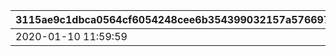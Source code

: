 |3115ae9c1dbca0564cf6054248cee6b354399032157a5766974c49f6d116fb47|e3ff9f062c67015cdbb0c9e29f9d6b675b5f46dabeaf5aba8f6a8365d6fbfb07|2b12e98194eef78c54bd014509adae5c526a89154fbac549507564afd29c1cb9|fe07780d43b6f24e33e7a8fb1132a45e4297a2626e3703a788f46cb7984c5ac8|
| --- | --- | --- | --- |
|2020-01-10 11:59:59|2019-12-20 05:00:00|1|2020-01-04 04:59:59|